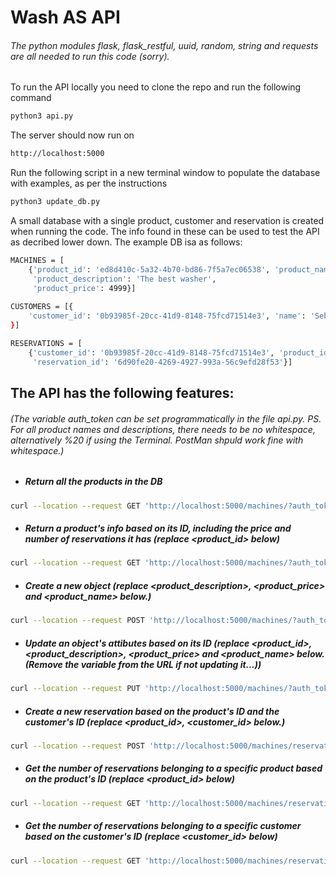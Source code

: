 # Wash AS API

###### The python modules flask, flask_restful, uuid, random, string and requests are all needed to run this code (sorry).

To run the API locally you need to clone the repo and run the following command

```sh
python3 api.py
```
The server should now run on

```sh
http://localhost:5000
```

Run the following script in a new terminal window to populate the database with examples, as per the instructions

```sh
python3 update_db.py
```


A small database with a single product, customer and reservation is created when running the code. The info found in these can be used to test the API as decribed lower down. The example DB isa as follows:

```sh
MACHINES = [
    {'product_id': 'ed8d410c-5a32-4b70-bd86-7f5a7ec06538', 'product_name': 'Bosch 1000',
     'product_description': 'The best washer',
     'product_price': 4999}]
     
CUSTOMERS = [{
    'customer_id': '0b93985f-20cc-41d9-8148-75fcd71514e3', 'name': 'Sebastian', 'reservations': []
}]

RESERVATIONS = [
    {'customer_id': '0b93985f-20cc-41d9-8148-75fcd71514e3', 'product_id': 'ed8d410c-5a32-4b70-bd86-7f5a7ec06538',
     'reservation_id': '6d90fe20-4269-4927-993a-56c9efd28f53'}]

```

## The API has the following features:
###### (The variable auth_token can be set programmatically in the file api.py. PS. For all product names and descriptions, there needs to be no whitespace, alternatively %20 if using the Terminal. PostMan shpuld work fine with whitespace.)

- ##### Return all the products in the DB

```sh
curl --location --request GET 'http://localhost:5000/machines/?auth_token=123456789&type=all'
```

- ##### Return a product's info based on its ID, including the price and number of reservations it has (replace <product_id> below)

```sh
curl --location --request GET 'http://localhost:5000/machines/?auth_token=123456789&type=single&product_id=<product_id>'
```

- ##### Create a new object (replace <product_description>, <product_price> and <product_name> below.)
```sh
curl --location --request POST 'http://localhost:5000/machines/?auth_token=123456789&product_name=<product_name>&product_description=<product_description>&product_price=<product_price>'
```

- ##### Update an object's attibutes based on its ID (replace <product_id>, <product_description>, <product_price> and <product_name> below. (Remove the variable from the URL if not updating it...))
```sh
curl --location --request PUT 'http://localhost:5000/machines/?auth_token=123456789&product_id=<product_id>&product_description=<product_description>&product_price=<product_price>&product_name=<product_name>'
```


- ##### Create a new reservation based on the product's ID and the customer's ID (replace <product_id>, <customer_id> below.)

```sh
curl --location --request POST 'http://localhost:5000/machines/reservations/?auth_token=123456789&customer_id=<customer_id>&product_id=<product_id>'

```

- ##### Get the number of reservations belonging to a specific product based on the product's ID (replace <product_id> below)

```sh
curl --location --request GET 'http://localhost:5000/machines/reservations/?auth_token=123456789&type=get_product_reservations&product_id=<product_id>'
```

- ##### Get the number of reservations belonging to a specific customer based on the customer's ID (replace <customer_id> below)

```sh
curl --location --request GET 'http://localhost:5000/machines/reservations/?auth_token=123456789&type=get_customer_reservations&customer_id=<customer_id>'
```

